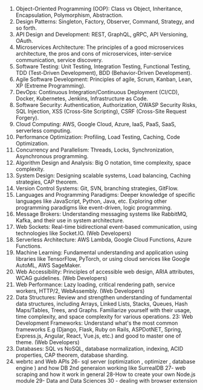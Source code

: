 1. Object-Oriented Programming (OOP): Class vs Object, Inheritance, Encapsulation, Polymorphism, Abstraction.
2. Design Patterns: Singleton, Factory, Observer, Command, Strategy, and so forth.
3. API Design and Development: REST, GraphQL, gRPC, API Versioning, OAuth.
4. Microservices Architecture: The principles of a good microservices architecture, the pros and cons of microservices, inter-service communication, service discovery.
5. Software Testing: Unit Testing, Integration Testing, Functional Testing, TDD (Test-Driven Development), BDD (Behavior-Driven Development).
6. Agile Software Development: Principles of agile, Scrum, Kanban, Lean, XP (Extreme Programming).
7. DevOps: Continuous Integration/Continuous Deployment (CI/CD), Docker, Kubernetes, Jenkins, Infrastructure as Code.
8. Software Security: Authentication, Authorization, OWASP Security Risks, SQL Injection, XSS (Cross-Site Scripting), CSRF (Cross-Site Request Forgery).
9. Cloud Computing: AWS, Google Cloud, Azure, IaaS, PaaS, SaaS, serverless computing.
10. Performance Optimization: Profiling, Load Testing, Caching, Code Optimization.
11. Concurrency and Parallelism: Threads, Locks, Synchronization, Asynchronous programming.
12. Algorithm Design and Analysis: Big O notation, time complexity, space complexity.
13. System Design: Designing scalable systems, Load balancing, Caching strategies, CAP theorem.
14. Version Control Systems: Git, SVN, branching strategies, GitFlow.
15. Languages and Programming Paradigms: Deeper knowledge of specific languages like JavaScript, Python, Java, etc. Exploring other programming paradigms like event-driven, logic programming.
16. Message Brokers: Understanding messaging systems like RabbitMQ, Kafka, and their use in system architecture.
17. Web Sockets: Real-time bidirectional event-based communication, using technologies like Socket.IO. (Web Developers)
18. Serverless Architecture: AWS Lambda, Google Cloud Functions, Azure Functions.
19. Machine Learning: Fundamental understanding and application using libraries like TensorFlow, PyTorch, or using cloud services like Google AutoML, AWS SageMaker.
20. Web Accessibility: Principles of accessible web design, ARIA attributes, WCAG guidelines. (Web Developers)
21. Web Performance: Lazy loading, critical rendering path, service workers, HTTP/2, WebAssembly. (Web Developers)
22. Data Structures: Review and strengthen understanding of fundamental data structures, including Arrays, Linked Lists, Stacks, Queues, Hash Maps/Tables, Trees, and Graphs. Familiarize yourself with their usage, time complexity, and space complexity for various operations.
23: Web Development Frameworks: Understand what's the most common frameworks E.g (Django, Flask, Ruby on Rails, ASPDotNET, Spring, Express.js, Angular, React, Vue.js, etc.) and good to master one of theme. (Web Developers)
24. Databases: SQL vs NoSQL, database normalization, indexing, ACID properties, CAP theorem, database sharding.
25. webrtc and Web APIs
26- sql server (optimization , optimizer , database engine ) and how DB 2nd generaion working like SurrealDB
27- web scraping and how it work in general
28-How to create your own Node.js module
29- Data and Data Sciences
30 - dealing with browser extension
